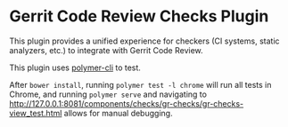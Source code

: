 # Gerrit Code Review Checks Plugin

This plugin provides a unified experience for checkers (CI systems, static
analyzers, etc.) to integrate with Gerrit Code Review.

This plugin uses [polymer-cli](https://www.polymer-project.org/1.0/docs/tools/polymer-cli#install) to test.

After `bower install`, running `polymer test -l chrome` will run all tests in Chrome, and running `polymer serve`
and navigating to http://127.0.0.1:8081/components/checks/gr-checks/gr-checks-view_test.html allows for manual debugging.

